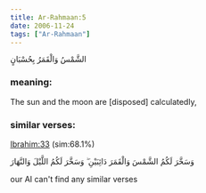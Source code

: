 ```yaml
---
title: Ar-Rahmaan:5
date: 2006-11-24
tags: ["Ar-Rahmaan"]
---
```

الشَّمْسُ وَالْقَمَرُ بِحُسْبَانٍ
### meaning: 
The sun and the moon are [disposed] calculatedly,
### similar verses: 

[Ibrahim:33](/14/33) (sim:68.1%)

وَسَخَّرَ لَكُمُ الشَّمْسَ وَالْقَمَرَ دَائِبَيْنِ ۖ وَسَخَّرَ لَكُمُ اللَّيْلَ وَالنَّهَارَ

our AI can't find any similar verses



